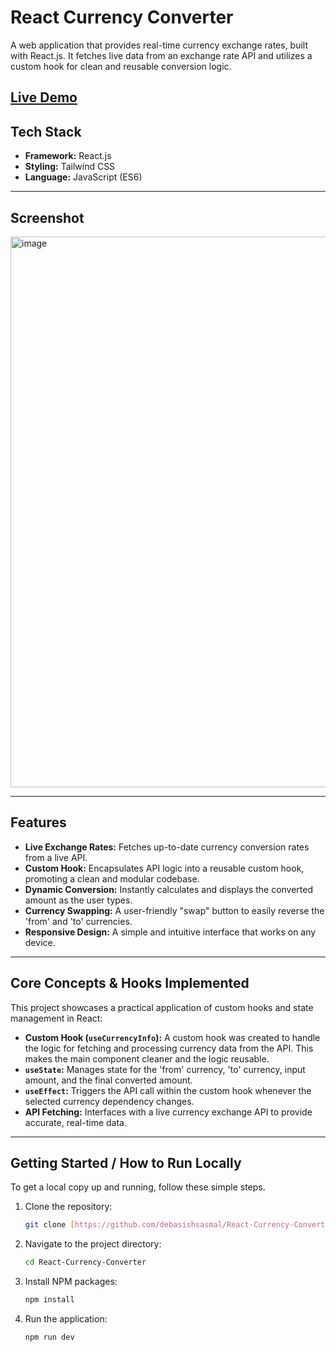 # React Currency Converter

A web application that provides real-time currency exchange rates, built with React.js. It fetches live data from an exchange rate API and utilizes a custom hook for clean and reusable conversion logic.

[**Live Demo**](https://your-live-demo-link-here.com)
---

## Tech Stack

- **Framework:** React.js
- **Styling:** Tailwind CSS
- **Language:** JavaScript (ES6)

---

## Screenshot

<img width="1279" height="881" alt="image" src="https://github.com/user-attachments/assets/abae90cf-a0b5-44df-903e-c29408a0c4ef" />

---

## Features

- **Live Exchange Rates:** Fetches up-to-date currency conversion rates from a live API.
- **Custom Hook:** Encapsulates API logic into a reusable custom hook, promoting a clean and modular codebase.
- **Dynamic Conversion:** Instantly calculates and displays the converted amount as the user types.
- **Currency Swapping:** A user-friendly "swap" button to easily reverse the 'from' and 'to' currencies.
- **Responsive Design:** A simple and intuitive interface that works on any device.

---

## Core Concepts & Hooks Implemented

This project showcases a practical application of custom hooks and state management in React:

- **Custom Hook (`useCurrencyInfo`):** A custom hook was created to handle the logic for fetching and processing currency data from the API. This makes the main component cleaner and the logic reusable.
- **`useState`:** Manages state for the 'from' currency, 'to' currency, input amount, and the final converted amount.
- **`useEffect`:** Triggers the API call within the custom hook whenever the selected currency dependency changes.
- **API Fetching:** Interfaces with a live currency exchange API to provide accurate, real-time data.

---

## Getting Started / How to Run Locally

To get a local copy up and running, follow these simple steps.

1.  Clone the repository:
    ```sh
    git clone [https://github.com/debasishsasmal/React-Currency-Converter.git](https://github.com/debasishsasmal/React-Currency-Converter.git)
    ```
2.  Navigate to the project directory:
    ```sh
    cd React-Currency-Converter
    ```
3.  Install NPM packages:
    ```sh
    npm install
    ```
4.  Run the application:
    ```sh
    npm run dev
    ```
